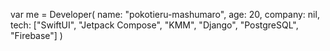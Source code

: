 var me = Developer(
    name: "pokotieru-mashumaro",
    age: 20,
    company: nil,
    tech: ["SwiftUI", "Jetpack Compose", "KMM", "Django",  "PostgreSQL", "Firebase"]
)
